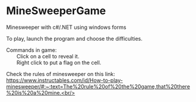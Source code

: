# MineSweeperGame
Minesweeper with c#/.NET using windows forms<br/>

To play, launch the program and choose the difficulties.<br/>

Commands in game:<br/>
  Click on a cell to reveal it.<br/>
  Right click to put a flag on the cell.<br/>

Check the rules of minesweeper on this link: <br/>
https://www.instructables.com/id/How-to-play-minesweeper/#:~:text=The%20rule%20of%20the%20game,that%20there%20is%20a%20mine.<br/>
